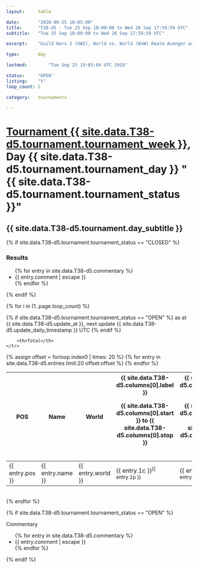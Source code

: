 ```yaml
---
layout: 	table

date: 		"2018-09-25 18:05:00"
title: 		"T38-d5 - Tue 25 Sep 18:00:00 to Wed 26 Sep 17:59:59 UTC"
subtitle: 	"Tue 25 Sep 18:00:00 to Wed 26 Sep 17:59:59 UTC"

excerpt:    "Guild Wars 2 (GW2), World vs. World (WvW) Realm Avenger achivement Tournament. \"Every Kill Counts\""

type:       day

lastmod: 		"Tue Sep 25 19:03:04 UTC 2018"

status:     "OPEN"
listing:    "Y"
loop_count: 2

category: 	tournaments

---
```

<div class="table_header">
    <h1><a href="{{ site.data.T38-d5.tournament.week_url }}">Tournament {{ site.data.T38-d5.tournament.tournament_week }}</a>, Day {{ site.data.T38-d5.tournament.tournament_day }} "{{ site.data.T38-d5.tournament.tournament_status }}"</h1>
    <h2>{{ site.data.T38-d5.tournament.day_subtitle }}</h2> 
</div>

{% if site.data.T38-d5.tournament.tournament_status == "CLOSED" %} 
<div class="commentary">
  <h3>Results</h3>
  <ul>
    {% for entry in site.data.T38-d5.commentary %}
    <li class="commentary_list">{{ entry.comment | escape }}</li>
    {% endfor %}
  </ul>
</div>
{% endif %}


{% for i in (1..page.loop_count) %}

{% if site.data.T38-d5.tournament.tournament_status == "OPEN" %} 
<span class="table_nextupdate">as at {{ site.data.T38-d5.update_at }}, next update {{ site.data.T38-d5.update_daily_timestamp }} UTC</span> 
{% endif %}

<table class="day_table">
  <colgroup>
    <col style="width:18px">
    <col style="width:55px">
    <col style="width:55px">
    <col style="width:12px">
    <col style="width:12px">
    <col style="width:12px">
    <col style="width:12px">
    <col style="width:12px">
    <col style="width:12px">
    <col style="width:12px">
    <col style="width:12px">
    <col style="width:12px">
    <col style="width:12px">
    <col style="width:12px">
    <col style="width:12px">
    <col style="width:12px">
    <col style="width:12px">
    <col style="width:12px">
    <col style="width:12px">
    <col style="width:12px">
    <col style="width:12px">
    <col style="width:12px">
    <col style="width:12px">
    <col style="width:12px">
    <col style="width:12px">
    <col style="width:12px">
    <col style="width:12px">
    <col style="width:18px">
  </colgroup>  
  <thead>
    <tr>
        <th>POS</th>
        <th class="AlignLeft">Name</th>
        <th class="AlignLeft">World</th>

<th><div class="label">{{ site.data.T38-d5.columns[0].label }}<p class="onhover">{{ site.data.T38-d5.columns[0].start }} to {{ site.data.T38-d5.columns[0].stop }}</p></div>​</th>
<th><div class="label">{{ site.data.T38-d5.columns[1].label }}<p class="onhover">{{ site.data.T38-d5.columns[1].start }} to {{ site.data.T38-d5.columns[1].stop }}</p></div>​</th>
<th><div class="label">{{ site.data.T38-d5.columns[2].label }}<p class="onhover">{{ site.data.T38-d5.columns[2].start }} to {{ site.data.T38-d5.columns[2].stop }}</p></div>​</th>
<th><div class="label">{{ site.data.T38-d5.columns[3].label }}<p class="onhover">{{ site.data.T38-d5.columns[3].start }} to {{ site.data.T38-d5.columns[3].stop }}</p></div>​</th>
<th><div class="label">{{ site.data.T38-d5.columns[4].label }}<p class="onhover">{{ site.data.T38-d5.columns[4].start }} to {{ site.data.T38-d5.columns[4].stop }}</p></div>​</th>
<th><div class="label">{{ site.data.T38-d5.columns[5].label }}<p class="onhover">{{ site.data.T38-d5.columns[5].start }} to {{ site.data.T38-d5.columns[5].stop }}</p></div>​</th>
<th><div class="label">{{ site.data.T38-d5.columns[6].label }}<p class="onhover">{{ site.data.T38-d5.columns[6].start }} to {{ site.data.T38-d5.columns[6].stop }}</p></div>​</th>
<th><div class="label">{{ site.data.T38-d5.columns[7].label }}<p class="onhover">{{ site.data.T38-d5.columns[7].start }} to {{ site.data.T38-d5.columns[7].stop }}</p></div>​</th>
<th><div class="label">{{ site.data.T38-d5.columns[8].label }}<p class="onhover">{{ site.data.T38-d5.columns[8].start }} to {{ site.data.T38-d5.columns[8].stop }}</p></div>​</th>
<th><div class="label">{{ site.data.T38-d5.columns[9].label }}<p class="onhover">{{ site.data.T38-d5.columns[9].start }} to {{ site.data.T38-d5.columns[9].stop }}</p></div>​</th>
<th><div class="label">{{ site.data.T38-d5.columns[10].label }}<p class="onhover">{{ site.data.T38-d5.columns[10].start }} to {{ site.data.T38-d5.columns[10].stop }}</p></div>​</th>

<th><div class="label">{{ site.data.T38-d5.columns[11].label }}<p class="onhover">{{ site.data.T38-d5.columns[11].start }} to {{ site.data.T38-d5.columns[11].stop }}</p></div>​</th>
<th><div class="label">{{ site.data.T38-d5.columns[12].label }}<p class="onhover">{{ site.data.T38-d5.columns[12].start }} to {{ site.data.T38-d5.columns[12].stop }}</p></div>​</th>
<th><div class="label">{{ site.data.T38-d5.columns[13].label }}<p class="onhover">{{ site.data.T38-d5.columns[13].start }} to {{ site.data.T38-d5.columns[13].stop }}</p></div>​</th>
<th><div class="label">{{ site.data.T38-d5.columns[14].label }}<p class="onhover">{{ site.data.T38-d5.columns[14].start }} to {{ site.data.T38-d5.columns[14].stop }}</p></div>​</th>
<th><div class="label">{{ site.data.T38-d5.columns[15].label }}<p class="onhover">{{ site.data.T38-d5.columns[15].start }} to {{ site.data.T38-d5.columns[15].stop }}</p></div>​</th>
<th><div class="label">{{ site.data.T38-d5.columns[16].label }}<p class="onhover">{{ site.data.T38-d5.columns[16].start }} to {{ site.data.T38-d5.columns[16].stop }}</p></div>​</th>
<th><div class="label">{{ site.data.T38-d5.columns[17].label }}<p class="onhover">{{ site.data.T38-d5.columns[17].start }} to {{ site.data.T38-d5.columns[17].stop }}</p></div>​</th>
<th><div class="label">{{ site.data.T38-d5.columns[18].label }}<p class="onhover">{{ site.data.T38-d5.columns[18].start }} to {{ site.data.T38-d5.columns[18].stop }}</p></div>​</th>
<th><div class="label">{{ site.data.T38-d5.columns[19].label }}<p class="onhover">{{ site.data.T38-d5.columns[19].start }} to {{ site.data.T38-d5.columns[19].stop }}</p></div>​</th>
<th><div class="label">{{ site.data.T38-d5.columns[20].label }}<p class="onhover">{{ site.data.T38-d5.columns[20].start }} to {{ site.data.T38-d5.columns[20].stop }}</p></div>​</th>

<th><div class="label">{{ site.data.T38-d5.columns[21].label }}<p class="onhover">{{ site.data.T38-d5.columns[21].start }} to {{ site.data.T38-d5.columns[21].stop }}</p></div>​</th>
<th><div class="label">{{ site.data.T38-d5.columns[22].label }}<p class="onhover">{{ site.data.T38-d5.columns[22].start }} to {{ site.data.T38-d5.columns[22].stop }}</p></div>​</th>
<th><div class="label">{{ site.data.T38-d5.columns[23].label }}<p class="onhover">{{ site.data.T38-d5.columns[23].start }} to {{ site.data.T38-d5.columns[23].stop }}</p></div>​</th>

        <th>Total</th>
    </tr>
  </thead>
  {% assign offset = forloop.index0 | times: 20 %}
<tbody>
{% for entry in site.data.T38-d5.entries limit:20 offset:offset %}
  <tr>
    <td class="pl{{ entry.pos }}">{{ entry.pos }}</td>
    <td class="AlignLeft">{{ entry.name }}</td>
    <td class="AlignLeft">{{ entry.world }}</td>
    <td class="pl{{ entry.1p }}">{{ entry.1c }}<sup>{{ entry.1p }}</sup></td>
    <td class="pl{{ entry.2p }}">{{ entry.2c }}<sup>{{ entry.2p }}</sup></td>
    <td class="pl{{ entry.3p }}">{{ entry.3c }}<sup>{{ entry.3p }}</sup></td>
    <td class="pl{{ entry.4p }}">{{ entry.4c }}<sup>{{ entry.4p }}</sup></td>
    <td class="pl{{ entry.5p }}">{{ entry.5c }}<sup>{{ entry.5p }}</sup></td>
    <td class="pl{{ entry.6p }}">{{ entry.6c }}<sup>{{ entry.6p }}</sup></td>
    <td class="pl{{ entry.7p }}">{{ entry.7c }}<sup>{{ entry.7p }}</sup></td>
    <td class="pl{{ entry.8p }}">{{ entry.8c }}<sup>{{ entry.8p }}</sup></td>
    <td class="pl{{ entry.9p }}">{{ entry.9c }}<sup>{{ entry.9p }}</sup></td>
    <td class="pl{{ entry.10p }}">{{ entry.10c }}<sup>{{ entry.10p }}</sup></td>
    <td class="pl{{ entry.11p }}">{{ entry.11c }}<sup>{{ entry.11p }}</sup></td>
    <td class="pl{{ entry.12p }}">{{ entry.12c }}<sup>{{ entry.12p }}</sup></td>
    <td class="pl{{ entry.13p }}">{{ entry.13c }}<sup>{{ entry.13p }}</sup></td>
    <td class="pl{{ entry.14p }}">{{ entry.14c }}<sup>{{ entry.14p }}</sup></td>
    <td class="pl{{ entry.15p }}">{{ entry.15c }}<sup>{{ entry.15p }}</sup></td>
    <td class="pl{{ entry.16p }}">{{ entry.16c }}<sup>{{ entry.16p }}</sup></td>
    <td class="pl{{ entry.17p }}">{{ entry.17c }}<sup>{{ entry.17p }}</sup></td>
    <td class="pl{{ entry.18p }}">{{ entry.18c }}<sup>{{ entry.18p }}</sup></td>
    <td class="pl{{ entry.19p }}">{{ entry.19c }}<sup>{{ entry.19p }}</sup></td>
    <td class="pl{{ entry.20p }}">{{ entry.20c }}<sup>{{ entry.20p }}</sup></td>
    <td class="pl{{ entry.21p }}">{{ entry.21c }}<sup>{{ entry.21p }}</sup></td>
    <td class="pl{{ entry.22p }}">{{ entry.22c }}<sup>{{ entry.22p }}</sup></td>
    <td class="pl{{ entry.23p }}">{{ entry.23c }}<sup>{{ entry.23p }}</sup></td>
    <td class="pl{{ entry.24p }}">{{ entry.24c }}<sup>{{ entry.24p }}</sup></td>
    <td>{{ entry.total }}</td>
  </tr>
{% endfor %}  
</tbody>
</table>
<div class="leaderboard"></div>
<br />
{% endfor %}

{% if site.data.T38-d5.tournament.tournament_status == "OPEN" %} 
<div class="commentary">
  <span class="commentary_title">Commentary</span>
  <ul>
    {% for entry in site.data.T38-d5.commentary %}
    <li class="commentary_list">{{ entry.comment | escape }}</li>
    {% endfor %}
  </ul>
</div>
{% endif %}



